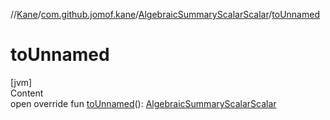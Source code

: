 //[Kane](../../index.md)/[com.github.jomof.kane](../index.md)/[AlgebraicSummaryScalarScalar](index.md)/[toUnnamed](to-unnamed.md)



# toUnnamed  
[jvm]  
Content  
open override fun [toUnnamed](to-unnamed.md)(): [AlgebraicSummaryScalarScalar](index.md)  



